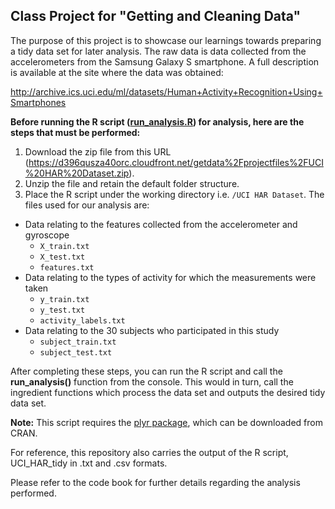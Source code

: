 
## Class Project for "Getting and Cleaning Data"

The purpose of this project is to showcase our learnings towards preparing a tidy data set for later analysis. The raw data is data collected from the accelerometers from the Samsung Galaxy S smartphone. A full description is available at the site where the data was obtained:

http://archive.ics.uci.edu/ml/datasets/Human+Activity+Recognition+Using+Smartphones

**Before running the R script ([run_analysis.R](run_analysis.R)) for analysis, here are the steps that must be performed:**

1. Download the zip file from this URL (https://d396qusza40orc.cloudfront.net/getdata%2Fprojectfiles%2FUCI%20HAR%20Dataset.zip).
2. Unzip the file and retain the default folder structure.
3. Place the R script under the working directory i.e. `/UCI HAR Dataset`. The files used for our analysis are:
  * Data relating to the features collected from the accelerometer and gyroscope
    * `X_train.txt`
    * `X_test.txt`
    * `features.txt`
  * Data relating to the types of activity for which the measurements were taken
    * `y_train.txt`
    * `y_test.txt`
    * `activity_labels.txt`
  * Data relating to the 30 subjects who participated in this study
    * `subject_train.txt`
    * `subject_test.txt`
    
After completing these steps, you can run the R script and call the **run_analysis()** function from the console. This would in turn, call the ingredient functions which process the data set and outputs the desired tidy data set. 

**Note:** This script requires the [plyr package](https://cran.r-project.org/web/packages/plyr/index.html), which can be downloaded from CRAN.

For reference, this repository also carries the output of the R script, UCI_HAR_tidy in .txt and .csv formats.

Please refer to the code book for further details regarding the analysis performed. 
